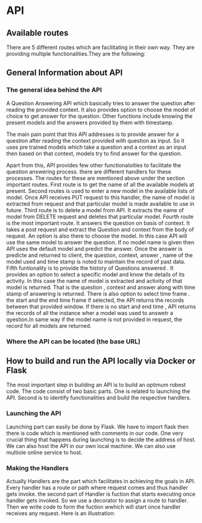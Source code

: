 # API

## Available routes











There are 5 different routes which are facilitating in their own way. They are providing multiple functionalities.They are the following:





## General Information about API





### The general idea behind the API
A Question Answering API which basically tries to answer the question after reading the provided context. It also provides option to choose the model of choice to get answer for the question. Other functions include knowing the present models and the answers provided by them with timestamp.  

The main pain point that this API addresses is to provide answer for a question after reading the context provided with question as input. So it uses pre trained models which take a question and a context as  an input then based on that context, models try to find answer for the question.

Apart from this, API provides few other functionaloities to facilitate the question answering process. there are different handlers for these processes. The routes for these are mentioned above under the section important routes.
First route is to get the name of all the available models at present.
Second routes is used to enter a new model in the available lists of model. Once API receives PUT request to this handler, the name of model is extracted from request and that particular model is made available to use in future.
Third route is to delete a model from API. It extracts the name of model from DELETE request and deletes that particular model.
Fourth route is the most important route. It answers the question on basis of context. It takes a post request and extract the Question and context from the body of request. An option is also there to choose the model. In this case API will use the same model to answer the question. If no model name is given then API uses the default model and predict the answer. Once the answer is predicte and returned to client, the question, context, answer , name of the model used and time stamp is noted to maintain the record of past data.
Fifth funtionality is to provide the history of Questions answered . It provides an option to select a specific model and know the details of its activity. In this case the name of model is extracted and activity of that model is returned. That is the question , context and answer along with time stamp of answering is returned. There is also option to select time frame . the start and the end time frame if selected, the API returns the records between that  provided window. If there is no start and end time , API returns the records of all the instance wher a model was used to answetr a qyestion.In same way if the model name is not provided in request, the record for all models are returned. 

### Where the API can be located (the base URL)

## How to build and run the API locally via Docker or Flask
The most important step in building an API is to build an optimum robest code. The code consist of two basic parts. One is related to launching the API. Second is to identify functionalities and build the respective handlers.
### Launching the API
Launching part can easily be done by Flask. We have to import flask then there is code which is mentioned with comments in our code. One very crucial thing that happens during launching is to decide the address of host. We can also host the API in our own local machine. We can also use multiole online service to host.

### Making the Handlers
Actually Handlers are the part which facilitates in achieving the goals in API. Every handler has a route or path where request comes and thus handler gets invoke. 
the second part of Handler is fuction that starts executing once handler gets invoked. So we use a decorator to assign a route to handler. Then we write code to form the fuction wwhich will start once handler receives any request.
Here is an illustration:


